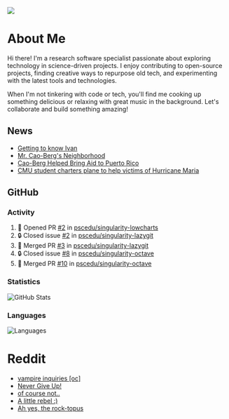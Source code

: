![](https://komarev.com/ghpvc/?username=icaoberg)

# About Me
Hi there! I'm a research software specialist passionate about exploring technology in science-driven projects. I enjoy contributing to open-source projects, finding creative ways to repurpose old tech, and experimenting with the latest tools and technologies.

When I'm not tinkering with code or tech, you'll find me cooking up something delicious or relaxing with great music in the background. Let's collaborate and build something amazing!

## News
* [Getting to know Ivan](https://www.psc.edu/ivan-inside-psc-spotlight-2/)
* [Mr. Cao-Berg's Neighborhood](https://www.cmu.edu/engage/about-us/news/alumni/profile-cao-berg.html)
* [Cao-Berg Helped Bring Aid to Puerto Rico](https://www.cmu.edu/piper/news/archives/2018/february/ivan-cao-berg.html)
* [CMU student charters plane to help victims of Hurricane Maria](http://thetartan.org/2017/10/30/news/puerto-rico-aid)

## GitHub
### Activity
<!--START_SECTION:activity-->
1. 💪 Opened PR [#2](https://github.com/pscedu/singularity-lowcharts/pull/2) in [pscedu/singularity-lowcharts](https://github.com/pscedu/singularity-lowcharts)
2. 🔒 Closed issue [#2](https://github.com/pscedu/singularity-lazygit/issues/2) in [pscedu/singularity-lazygit](https://github.com/pscedu/singularity-lazygit)
3. 🎉 Merged PR [#3](https://github.com/pscedu/singularity-lazygit/pull/3) in [pscedu/singularity-lazygit](https://github.com/pscedu/singularity-lazygit)
4. 🔒 Closed issue [#8](https://github.com/pscedu/singularity-octave/issues/8) in [pscedu/singularity-octave](https://github.com/pscedu/singularity-octave)
5. 🎉 Merged PR [#10](https://github.com/pscedu/singularity-octave/pull/10) in [pscedu/singularity-octave](https://github.com/pscedu/singularity-octave)
<!--END_SECTION:activity-->

### Statistics
![GitHub Stats](https://github-readme-stats.vercel.app/api?username=icaoberg&count_private=true&show_icons=true)

### Languages
![Languages](https://github-readme-stats.vercel.app/api/top-langs/?username=icaoberg&show_icons=true&langs_count=10&hide=HTML,C,CSS,M)

# Reddit
<!-- BLOG-POST-LIST:START -->
- [vampire inquiries [oc]](https://www.reddit.com/r/u_icaoberg/comments/1705gy9/vampire_inquiries_oc/)
- [Never Give Up!](https://www.reddit.com/r/u_icaoberg/comments/13mcab5/never_give_up/)
- [of course not..](https://www.reddit.com/r/u_icaoberg/comments/13mc9h5/of_course_not/)
- [A little rebel :&rpar;](https://www.reddit.com/r/u_icaoberg/comments/13mc6yc/a_little_rebel/)
- [Ah yes, the rock-topus](https://www.reddit.com/r/u_icaoberg/comments/13mc4xk/ah_yes_the_rocktopus/)
<!-- BLOG-POST-LIST:END -->

